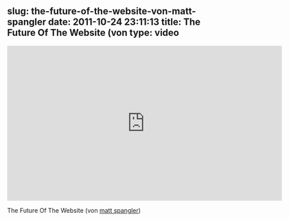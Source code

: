 slug: the-future-of-the-website-von-matt-spangler
date: 2011-10-24 23:11:13
title: The Future Of The Website (von 
type: video
---

<iframe src="http://player.vimeo.com/video/30156003" width="640" height="360" frameborder="0" webkitAllowFullScreen allowFullScreen></iframe>

The Future Of The Website (von [matt spangler](http://vimeo.com/30156003))
